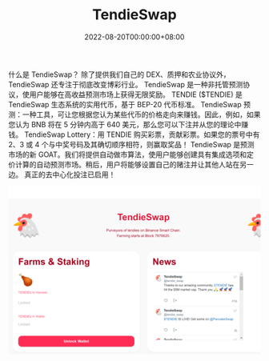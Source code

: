 ﻿---
title: "TendieSwap"
description: "TendieSwap，第一个彻底改变博彩业的任务🚀"
date: 2022-08-20T00:00:00+08:00
lastmod: 2022-08-20T00:00:00+08:00
draft: false
authors: ["boogArno"]
featuredImage: "tendieswap.png"
tags: ["DeFi","TendieSwap"]
categories: ["nfts"]
nfts: ["DeFi"]
blockchain: "BSC"
website: "https://dappradar.com/"
twitter: "https://twitter.com/tendie_swap"
discord: ""
telegram: ""
github: "https://github.com/tendieswap"
youtube: ""
twitch: ""
facebook: ""
instagram: ""
reddit: ""
medium: ""
steam: ""
gitbook: ""
googleplay: ""
appstore: ""
status: "Live"
weight: 
lightgallery: true
toc: true
pinned: false
recommend: false
recommend1: false
---
什么是 TendieSwap？
除了提供我们自己的 DEX、质押和农业协议外，TendieSwap 还专注于彻底改变博彩行业。
TendieSwap 是一种非托管预测协议，使用户能够在高收益预测市场上获得无限奖励。 TENDIE ($TENDIE) 是 TendieSwap 生态系统的实用代币，基于 BEP-20 代币标准。
TendieSwap 预测：一种工具，可让您根据您认为某些代币的价格走向来赚钱。因此，例如，如果您认为 BNB 将在 5 分钟内高于 640 美元，那么您可以下注并从您的理论中赚钱。
TendieSwap Lottery：用 TENDIE 购买彩票，贡献彩票。如果您的票号中有 2、3 或 4 个与中奖号码及其确切顺序相符，则赢取奖品！
TendieSwap 是预测市场的新 GOAT。我们将提供自动做市算法，使用户能够创建具有集成选项和定价计算的自动预测市场。稍后，用户将能够设置自己的赌注并让其他人站在另一边。
真正的去中心化投注已启用！

![tendieswap-dapp-defi-bsc-image1_5e7e2f8858b6e8c44ad22f7b83f890f8](tendieswap-dapp-defi-bsc-image1_5e7e2f8858b6e8c44ad22f7b83f890f8.png)